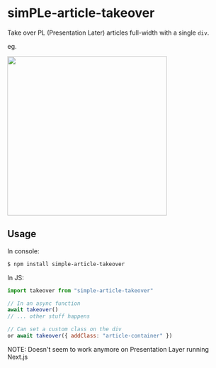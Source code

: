 # simPLe-article-takeover

Take over PL (Presentation Later) articles full-width with a single `div`.

eg.

<img src="https://user-images.githubusercontent.com/437566/116630079-f1fc5800-a995-11eb-8019-49c4acf39a9c.png" width=360 />

## Usage

In console:

```bash
$ npm install simple-article-takeover
```

In JS:

```javascript
import takeover from "simple-article-takeover"

// In an async function
await takeover()
// ... other stuff happens

// Can set a custom class on the div
or await takeover({ addClass: "article-container" })
```

NOTE: Doesn't seem to work anymore on Presentation Layer running Next.js
